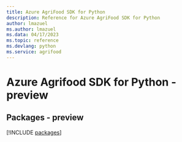 ```yaml
---
title: Azure AgriFood SDK for Python
description: Reference for Azure AgriFood SDK for Python
author: lmazuel
ms.author: lmazuel
ms.data: 04/17/2023
ms.topic: reference
ms.devlang: python
ms.service: agrifood
---
```

# Azure Agrifood SDK for Python - preview
## Packages - preview
[!INCLUDE [packages](agrifood-index.md)]